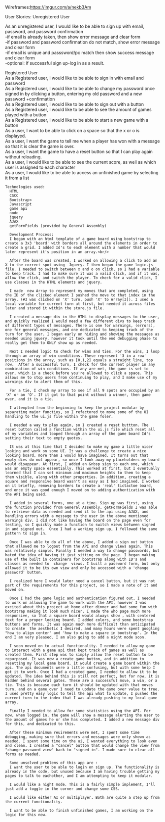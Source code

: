 Wireframes:https://imgur.com/a/nekb3Am



User Stories:
Unregistered User

  As an unregistered user, I would like to be able to sign up with email, password, and password confirmation<br/>
    -if email is already taken, then show error message and clear form<br/>
    -if password and password confirmation do not match, show error message and clear form<br/>
    -if email is unique and passsword/pc match then show success message and clear form<br/>
    -optional: if successful sign up-log in as a result.<br/>


  Registered User<br/>
    As a Registered user, I would like to be able to sign in with email and password<br/>
    As a Registered user, I would like to be able to change my password once signed in by   clicking a button, entering my old password and a new password +confirmation<br/>
    As a Registered user, I would like to be able to sign out with a button<br/>
    As a Registered user, I would like to be able to see the amount of games played with a button<br/>
    As a Registered user, I would like to be able to start a new game with a button<br/>
      As a user, I want to be able to click on a space so that the x or o is displayed.<br/>
      As a user, I want the game to tell me when a player has won with a message so that it is clear the game is over.<br/>
      As a user, I want the game to have a reset button so that I can play again without reloading.<br/>
      As a user, I would like to be able to see the current score, as well as which user is assigned to each character  <br/>
      As a user, I would like to be able to access an unfinished game by selecting it from a list<br/>


    Technologies used:
      HTML
      CSCC
      Bootstrap<
      Javascript
      game api 
      node 
      jquery
      AJAX
      getFormFields (provided by General Assembly)

      Development Process:
      I began with an html template of a game board using bootstrap to create a 3x3 'board' with borders all around the elements in order to create a grid. I added Id's to each element with a number that would later represent it's position in an array.<br/>

      After the board was created, I worked on allowing a click to add an X to the correct spot using  Jquery. I then began the game logic.js file. I needed to switch between x and o on click, so I had a variable to keep track. I had to make sure it was a valid click, and if it was, allow the click, and switch the player. To check for a valid click, I use classes in the HTML elements and jquery.

      I made  new Array to represent my moves that are completed, using the ID of the clicked element I pushed the move to that index in the array. (#3 was clicked on 'X' turn, push 'X' to Array[3]). I used a local variable for current turn at first, but needed it across files later and stored it within the store.js file.

      I created a message div in the HTML to display messages to the user, and quickly realized I would need a few different divs to keep track of different types of messages. There is one for warnings, (errors), one for general messages, and one dedicated to keeping track of the turn for the user. I began early on hiding and showing the messages as needed using jquery, however it took until the end debugging phase to really get them to ONLY show up as needed.

      Next I needed logic to check for wins and ties. For the wins, I loop through an array of win conditions. These represent '3 in a row' positions in the array, such as [0,1,2] equals a straight line, top row.  After a successful turn, I check for the current player in any combination of win conditions. If any are met, the game is set to over, which is a check before you're allowed to click a space. This allows me to stop users from continuing to play, and I make use of my warnings div to alert them of this.

      For a tie, I check my array to see if all 9 spots are occupied by an 'X' or an 'O'. If it got to that point without a winner, then game over, and it is a tie.

      I attempted from the beginning to keep the project modular by separating major functios, so I refactored to move some of the UI handling to the ui.js file within the game foler.

      I needed a way to play again, so I created a reset buttton. The reset button called a function within the ui.js file which reset all of my variables and looped through an array of the game board Id's setting their text to empty quotes.

      It was at this time that I decided to make my game a little nicer looking and work on some UI. It was a challenge to create a nice looking board, more than I would have imagined. It turns out that empty divs do not appear, so once I took away my placeholders my board would disappear. At first, I added an &nbsp sign to each one, which was an empty space essentially. This worked at first, but I eventually learned that I can set minimum and maximum heights to them to keep them visible, along with other properties. In addition, creating a square and responsive board wasn't as easy as I had imagined. I worked on it briefly, removing borders to create a 'real' tictactoe board, and once it was good enough I moved on to adding authentication with the API being used.

      I added in several forms, one at a time. Sign up was first, using the function provided from General Assembly, getFormFields I was able to retrieve data as needed and send it to the api using AJAX, and handling errors with a message to the user in the above mentioned warnings div. I did not like having the board on the page even for testing, so I quickly made a function to switch views between signed in and signed out.  Once I had a working sign up, I followed the same pattern to sign in.

      Once I was able to do all of the above, I added a sign out button that allowed me to logout from the API and change views again. This was relatively simple. Finally I needed a way to change passwords, but hated the idea of having it just sitting on the page. I began making use of the built in containers for bootstrap along with ID's and classes as needed to  change  views. I built a password form, but only allowed it to be its own view and only be accessed with a 'change password' button.

      I realized here I would later need a cancel button, but it was not part of the requirements for this project, so I made a note of it and moved on.

      Once I had the game logic and authentication figured out, I needed to work on allowing the game to work with the API, however I was excited about this project at home after dinner and had some fun with bootstrap making it look much nicer. I made the who page much more responsive, so that a square board would always show , with centered text for a proper looking board. I added colors, and some bootstrap buttons and forms. It was again much more difficult than anticipated to create  the aesthetic I desired, and many hours were spent googling "how to align center" and 'how to make a square in bootstrap'. In the end I am very pleased. I am also going to add a night mode soon.

      I soon moved on to actual functionality. I needed to allow my game to interact with a game api that kept track of games as well as created them. First step was to simply allow the reset button to be repurposed. It was now a create game button, and in addition to resetting my local game board, it would create a game board within the api. The api documents were a little confusing, but with some help I got it to work. Once I had a created game, I needed to allow it to be updated. The idea behind this is still not perfect, but for now, it is hidden behind several gates. These are a successful move, a win, or a tie. This is because each turn it should be updated with that moves turn, and on a game over I need to update the game over value to true. I used pretty easy logic to tell the api what to update, I pushed the current turn to the index that I was already pushing to my local game array.

      Finally I needed to allow for some statistics using the API. For now, when logged in, the game will show a message alerting the user to the amount of games he or she has completed. I added a new message div for this, and dedicated to this.

      After these minimum reuirements were met, I spent some time debugging, making sure that errors and messages were only shown as needed. I spent some time on the ui, I wanted everything to look even and clean. I created a "cancel" button that would change the view from "change password view" back to "signed in". I made sure to clear all forms as needed.

      Some unsolved problems of this app are :
      I want the user to be able to login on sign up. The functionality is already in the code, but unused because I am having trouble getting my pages to talk to eachother, and I am attempting to keep it modular.

      I would like a night mode. This is a fairly simple implement, I'll just add a toggle in the corner and change some CSS.

      I would like either AI or multiplayer. Both are quite a step up from the current functionality.

      I want to be able to finish unfinished games, I am working on the logic for this now.
